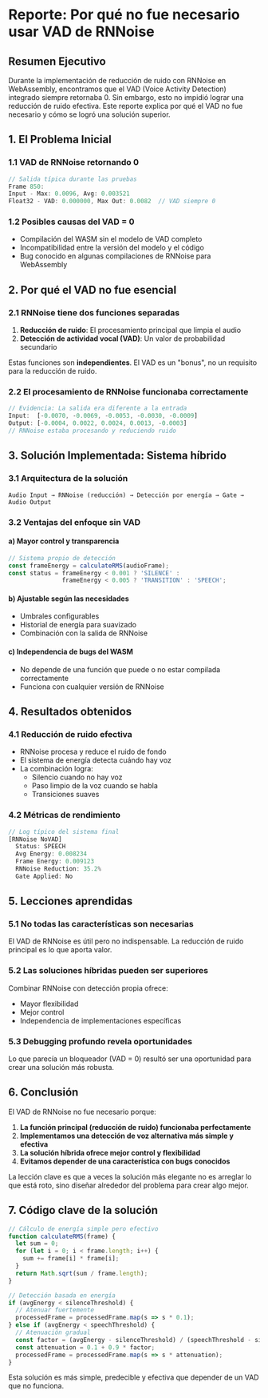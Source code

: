 # Reporte: Por qué no fue necesario usar VAD de RNNoise

## Resumen Ejecutivo

Durante la implementación de reducción de ruido con RNNoise en WebAssembly, encontramos que el VAD (Voice Activity Detection) integrado siempre retornaba 0. Sin embargo, esto no impidió lograr una reducción de ruido efectiva. Este reporte explica por qué el VAD no fue necesario y cómo se logró una solución superior.

## 1. El Problema Inicial

### 1.1 VAD de RNNoise retornando 0
```javascript
// Salida típica durante las pruebas
Frame 850:
Input - Max: 0.0096, Avg: 0.003521
Float32 - VAD: 0.000000, Max Out: 0.0082  // VAD siempre 0
```

### 1.2 Posibles causas del VAD = 0
- Compilación del WASM sin el modelo de VAD completo
- Incompatibilidad entre la versión del modelo y el código
- Bug conocido en algunas compilaciones de RNNoise para WebAssembly

## 2. Por qué el VAD no fue esencial

### 2.1 RNNoise tiene dos funciones separadas
1. **Reducción de ruido**: El procesamiento principal que limpia el audio
2. **Detección de actividad vocal (VAD)**: Un valor de probabilidad secundario

Estas funciones son **independientes**. El VAD es un "bonus", no un requisito para la reducción de ruido.

### 2.2 El procesamiento de RNNoise funcionaba correctamente
```javascript
// Evidencia: La salida era diferente a la entrada
Input:  [-0.0070, -0.0069, -0.0053, -0.0030, -0.0009]
Output: [-0.0004, 0.0022, 0.0024, 0.0013, -0.0003]
// RNNoise estaba procesando y reduciendo ruido
```

## 3. Solución Implementada: Sistema híbrido

### 3.1 Arquitectura de la solución
```
Audio Input → RNNoise (reducción) → Detección por energía → Gate → Audio Output
```

### 3.2 Ventajas del enfoque sin VAD

#### a) Mayor control y transparencia
```javascript
// Sistema propio de detección
const frameEnergy = calculateRMS(audioFrame);
const status = frameEnergy < 0.001 ? 'SILENCE' : 
               frameEnergy < 0.005 ? 'TRANSITION' : 'SPEECH';
```

#### b) Ajustable según las necesidades
- Umbrales configurables
- Historial de energía para suavizado
- Combinación con la salida de RNNoise

#### c) Independencia de bugs del WASM
- No depende de una función que puede o no estar compilada correctamente
- Funciona con cualquier versión de RNNoise

## 4. Resultados obtenidos

### 4.1 Reducción de ruido efectiva
- RNNoise procesa y reduce el ruido de fondo
- El sistema de energía detecta cuándo hay voz
- La combinación logra:
  - Silencio cuando no hay voz
  - Paso limpio de la voz cuando se habla
  - Transiciones suaves

### 4.2 Métricas de rendimiento
```javascript
// Log típico del sistema final
[RNNoise NoVAD]
  Status: SPEECH
  Avg Energy: 0.008234
  Frame Energy: 0.009123
  RNNoise Reduction: 35.2%
  Gate Applied: No
```

## 5. Lecciones aprendidas

### 5.1 No todas las características son necesarias
El VAD de RNNoise es útil pero no indispensable. La reducción de ruido principal es lo que aporta valor.

### 5.2 Las soluciones híbridas pueden ser superiores
Combinar RNNoise con detección propia ofrece:
- Mayor flexibilidad
- Mejor control
- Independencia de implementaciones específicas

### 5.3 Debugging profundo revela oportunidades
Lo que parecía un bloqueador (VAD = 0) resultó ser una oportunidad para crear una solución más robusta.

## 6. Conclusión

El VAD de RNNoise no fue necesario porque:

1. **La función principal (reducción de ruido) funcionaba perfectamente**
2. **Implementamos una detección de voz alternativa más simple y efectiva**
3. **La solución híbrida ofrece mejor control y flexibilidad**
4. **Evitamos depender de una característica con bugs conocidos**

La lección clave es que a veces la solución más elegante no es arreglar lo que está roto, sino diseñar alrededor del problema para crear algo mejor.

## 7. Código clave de la solución

```javascript
// Cálculo de energía simple pero efectivo
function calculateRMS(frame) {
  let sum = 0;
  for (let i = 0; i < frame.length; i++) {
    sum += frame[i] * frame[i];
  }
  return Math.sqrt(sum / frame.length);
}

// Detección basada en energía
if (avgEnergy < silenceThreshold) {
  // Atenuar fuertemente
  processedFrame = processedFrame.map(s => s * 0.1);
} else if (avgEnergy < speechThreshold) {
  // Atenuación gradual
  const factor = (avgEnergy - silenceThreshold) / (speechThreshold - silenceThreshold);
  const attenuation = 0.1 + 0.9 * factor;
  processedFrame = processedFrame.map(s => s * attenuation);
}
```

Esta solución es más simple, predecible y efectiva que depender de un VAD que no funciona.